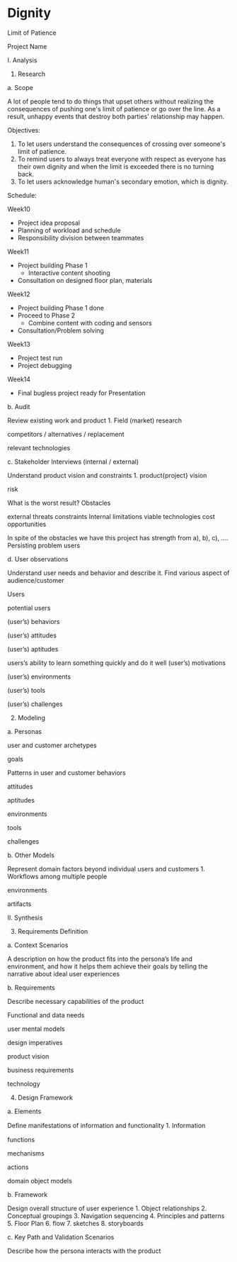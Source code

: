 # Dignity
Limit of Patience

Project Name

I. Analysis

1. Research

a. Scope

A lot of people tend to do things that upset others without realizing the consequences of pushing one's limit of patience or go over the line. As a result, unhappy events that destroy both parties' relationship may happen.

Objectives:
1. To let users understand the consequences of crossing over someone's limit of patience.
2. To remind users to always treat everyone with respect as everyone has their own dignity and when the limit is exceeded there is no turning back. 
3. To let users acknowledge human's secondary emotion, which is dignity.

Schedule:

Week10
- Project idea proposal
- Planning of workload and schedule
- Responsibility division between teammates

Week11
- Project building Phase 1
  * Interactive content shooting 
- Consultation on designed floor plan, materials 

Week12
- Project building Phase 1 done
- Proceed to Phase 2
  * Combine content with coding and sensors
- Consultation/Problem solving

Week13
- Project test run
- Project debugging 

Week14
- Final bugless project ready for Presentation

b. Audit

Review existing work and product 1. Field (market) research

competitors / alternatives / replacement

relevant technologies

c. Stakeholder Interviews (internal / external)

Understand product vision and constraints 1. product{project} vision

risk

What is the worst result?
Obstacles

external threats
constraints
Internal limitations
viable technologies
cost
opportunities

In spite of the obstacles we have this project has strength from a), b), c), ….
Persisting problem
users

d. User observations

Understand user needs and behavior and describe it. Find various aspect of audience/customer

Users

potential users

(user’s) behaviors

(user’s) attitudes

(user’s) aptitudes

users’s ability to learn something quickly and do it well
(user’s) motivations

(user’s) environments

(user’s) tools

(user’s) challenges

2. Modeling

a. Personas

user and customer archetypes

goals

Patterns in user and customer behaviors

attitudes

aptitudes

environments

tools

challenges

b. Other Models

Represent domain factors beyond individual users and customers 1. Workflows among multiple people

environments

artifacts

II. Synthesis

3. Requirements Definition

a. Context Scenarios

A description on how the product fits into the persona’s life and environment, and how it helps them achieve their goals by telling the narrative about ideal user experiences

b. Requirements

Describe necessary capabilities of the product

Functional and data needs

user mental models

design imperatives

product vision

business requirements

technology

4. Design Framework

a. Elements

Deﬁne manifestations of information and functionality 1. Information

functions

mechanisms

actions

domain object models

b. Framework

Design overall structure of user experience 1. Object relationships 2. Conceptual groupings 3. Navigation sequencing 4. Principles and patterns 5. Floor Plan 6. flow 7. sketches 8. storyboards

c. Key Path and Validation Scenarios

Describe how the persona interacts with the product
